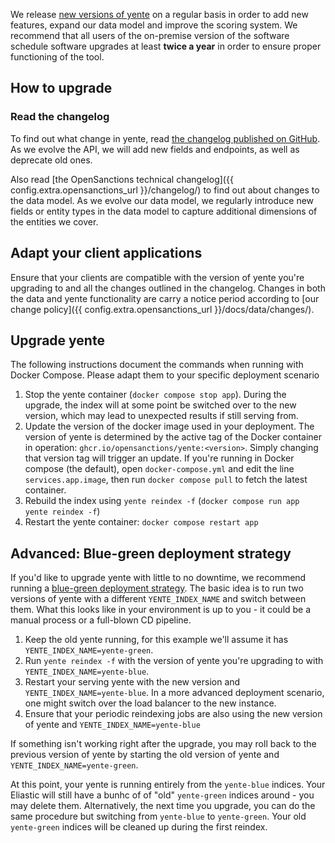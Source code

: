 We release [new versions of yente](https://github.com/opensanctions/yente/releases) on a regular basis in order to add new features, expand our data model and improve the scoring system. We recommend that all users of the on-premise version of the software schedule software upgrades at least **twice a year** in order to ensure proper functioning of the tool.

## How to upgrade

### Read the changelog

To find out what change in yente, read [the changelog published on GitHub](https://github.com/opensanctions/yente/releases). As we evolve the API, we will add new fields and endpoints, as well as deprecate old ones.

Also read [the OpenSanctions technical changelog]({{ config.extra.opensanctions_url }}/changelog/) to find out about changes to the data model. As we evolve our data model, we regularly introduce new fields or entity types in the data model to capture additional dimensions of the entities we cover.

## Adapt your client applications

Ensure that your clients are compatible with the version of yente you're upgrading to and all the changes outlined in the changelog. Changes in both the data and yente functionality are carry a notice period according to [our change policy]({{ config.extra.opensanctions_url }}/docs/data/changes/).

## Upgrade yente

The following instructions document the commands when running with Docker Compose. Please adapt them to your specific deployment scenario

1. Stop the yente container (`docker compose stop app`). During the upgrade, the index will at some point be switched over to the new version, which may lead to unexpected results if still serving from.
2. Update the version of the docker image used in your deployment. The version of yente is determined by the active tag of the Docker container in operation: `ghcr.io/opensanctions/yente:<version>`. Simply changing that version tag will trigger an update. If you're running in Docker compose (the default), open `docker-compose.yml` and edit the line `services.app.image`, then run `docker compose pull` to fetch the latest container.
3. Rebuild the index using `yente reindex -f` (`docker compose run app yente reindex -f`)
4. Restart the yente container: `docker compose restart app`


## Advanced: Blue-green deployment strategy

If you'd like to upgrade yente with little to no downtime, we recommend running a [blue-green deployment strategy](https://en.wikipedia.org/wiki/Blue%E2%80%93green_deployment). The basic idea is to run two versions of yente with a different `YENTE_INDEX_NAME` and switch between them. What this looks like in your environment is up to you - it could be a manual process or a full-blown CD pipeline.

1. Keep the old yente running, for this example we'll assume it has `YENTE_INDEX_NAME=yente-green`.
1. Run `yente reindex -f` with the version of yente you're upgrading to with `YENTE_INDEX_NAME=yente-blue`.
1. Restart your serving yente with the new version and `YENTE_INDEX_NAME=yente-blue`. In a more advanced deployment scenario, one might switch over the load balancer to the new instance.
1. Ensure that your periodic reindexing jobs are also using the new version of yente and `YENTE_INDEX_NAME=yente-blue`

If something isn't working right after the upgrade, you may roll back to the previous version of yente by starting the old version of yente and `YENTE_INDEX_NAME=yente-green`.

At this point, your yente is running entirely from the `yente-blue` indices. Your Eliastic will still have a bunhc of of "old" `yente-green` indices around - you may delete them. Alternatively, the next time you upgrade, you can do the same procedure but switching from `yente-blue` to `yente-green`. Your old `yente-green` indices will be cleaned up during the first reindex.
